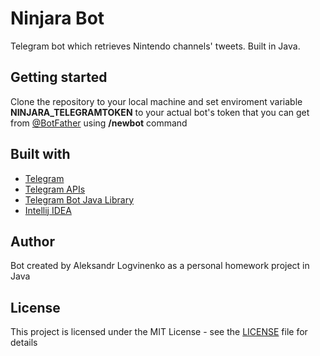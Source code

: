# Ninjara Bot

Telegram bot which retrieves Nintendo channels' tweets. Built in Java.

## Getting started

Clone the repository to your local machine and set enviroment variable **NINJARA_TELEGRAMTOKEN** to your actual bot's token that you can get from [@BotFather](t.me/BotFather) using **/newbot** command

## Built with

* [Telegram](https://telegram.org/)
* [Telegram APIs](https://core.telegram.org/bots/api)
* [Telegram Bot Java Library](https://github.com/rubenlagus/TelegramBots)
* [Intellij IDEA](https://www.jetbrains.com/idea/)

## Author

Bot created by Aleksandr Logvinenko as a personal homework project in Java

## License

This project is licensed under the MIT License - see the [LICENSE](https://github.com/Oxxyg33n/NinjaraBot/blob/master/LICENSE) file for details
